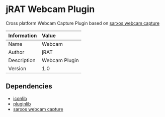 # jRAT Webcam Plugin

Cross platform Webcam Capture Plugin based on [sarxos webcam capture](https://github.com/sarxos/webcam-capture)

| Information	| Value
| ---           |:---
| Name			| Webcam
| Author     	| jRAT
| Description   | Webcam Plugin
| Version		| 1.0

## Dependencies

- [iconlib](https://github.com/redpois0n/iconlib)
- [pluginlib](https://github.com/redpois0n/pluginlib)
- [sarxos webcam capture](https://github.com/sarxos/webcam-capture)
